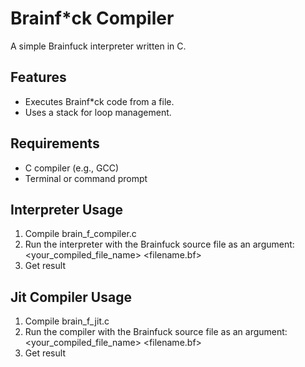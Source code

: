 # Brainf*ck Compiler

A simple Brainfuck interpreter written in C.

## Features
- Executes Brainf*ck code from a file.
- Uses a stack for loop management.

## Requirements

- C compiler (e.g., GCC)
- Terminal or command prompt

## Interpreter Usage

1. Compile brain_f_compiler.c
2. Run the interpreter with the Brainfuck source file as an argument: <your_compiled_file_name> <filename.bf>
3. Get result

## Jit Compiler Usage
1. Compile brain_f_jit.c
2. Run the compiler with the Brainfuck source file as an argument: <your_compiled_file_name> <filename.bf>
3. Get result

